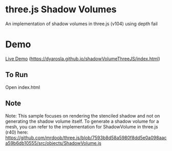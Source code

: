 # three.js Shadow Volumes

An implementation of shadow volumes in three.js (v104) using depth fail

# Demo
[Live Demo](https://dyarosla.github.io/shadowVolumeThreeJS/vid/vid.gif)
(https://dyarosla.github.io/shadowVolumeThreeJS/index.html)

## To Run

Open index.html

## Note

Note: This sample focuses on rendering the stenciled shadow and not on generating
the shadow volume itself. To generate a shadow volume for a mesh, you
can refer to the implementation for ShadowVolume in three.js (r40) here:
https://github.com/mrdoob/three.js/blob/7593b8d58a5980f8dd5e0a098aaca59b6db10555/src/objects/ShadowVolume.js

